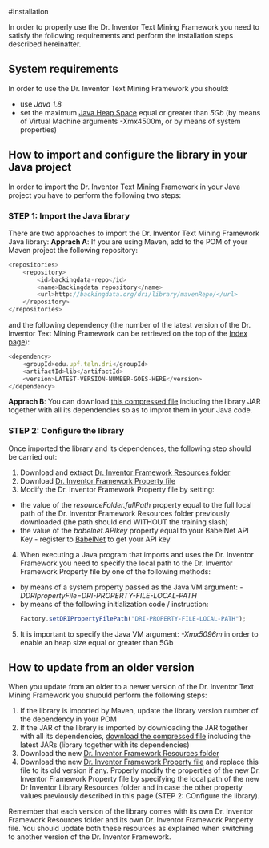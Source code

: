 #Installation

In order to properly use the Dr. Inventor Text Mining Framework you need to satisfy the following requirements and perform the installation steps described hereinafter.

## System requirements
In order to use the Dr. Inventor Text Mining Framework you should:
*  use *Java 1.8*
*  set the maximum [Java Heap Space](https://www.mkyong.com/Java/find-out-your-Java-heap-memory-size/) equal or greater than *5Gb* (by means of Virtual Machine arguments -Xmx4500m, or by means of system properties)


## How to import and configure the library in your Java project

In order to import the Dr. Inventor Text Mining Framework in your Java project you have to perform the following two steps:

### STEP 1: Import the Java library
There are two approaches to import the Dr. Inventor Text Mining Framework Java library:
**Apprach A**: If you are using Maven, add to the POM of your Maven project the following repository:

```javascript
<repositories>
	<repository>
		<id>backingdata-repo</id>
		<name>Backingdata repository</name>
		<url>http://backingdata.org/dri/library/mavenRepo/</url>
	</repository>
</repositories>
```
and the following dependency (the number of the latest version of the Dr. Inventor Text Mining Framework can be retrieved on the top of the [Index page](Index)):

```javascript
<dependency>
	<groupId>edu.upf.taln.dri</groupId>
	<artifactId>lib</artifactId>
	<version>LATEST-VERSION-NUMBER-GOES-HERE</version>
</dependency>
```

**Apprach B**: You can download [this compressed file](http://backingdata.org/dri/library/latest/jarWithDeps.html) including the library JAR together with all its dependencies so as to improt them in your Java code.

### STEP 2: Configure the library
Once imported the library and its dependences, the following step should be carried out:
1. Download and extract [Dr. Inventor Framework Resources folder](http://backingdata.org/dri/library/latest/resourceFolder.html)
2. Download [Dr. Inventor Framework Property file](http://backingdata.org/dri/library/latest/configurationFile.html)
3. Modify the Dr. Inventor Framework Property file by setting:
+ the value of the _resourceFolder.fullPath_ property equal to the full local path of the Dr. Inventor Framework Resources folder previously downloaded (the path should end WITHOUT the training slash)
+ the value of the _babelnet.APIkey_ property equal to your BabelNet API Key - register to [BabelNet](http://babelnet.org/) to get your API key
4. When executing a Java program that imports and uses the Dr. Inventor Framework you need to specify the local path to the Dr. Inventor Framework Property file by one of the following methods:
+ by means of a system property passed as the Java VM argument: _-DDRIpropertyFile=DRI-PROPERTY-FILE-LOCAL-PATH_
+ by means of the following initialization code / instruction:
   ```javascript
   Factory.setDRIPropertyFilePath("DRI-PROPERTY-FILE-LOCAL-PATH");
   ```
5. It is important to specify the Java VM argument: _-Xmx5096m_ in order to enable an heap size equal or greater than 5Gb
 

## How to update from an older version
When you update from an older to a newer version of the Dr. Inventor Text Mining Framework you shuould perform the following steps:
1.  If the library is imported by Maven, update the library version number of the dependency in your POM
2.  If the JAR of the library is imported by downloading the JAR together with all its dependencies, [download the compressed file](http://backingdata.org/dri/library/latest/jarWithDeps.html) including the latest JARs (library together with its dependencies)
3.  Download the new [Dr. Inventor Framework Resources folder](http://backingdata.org/dri/library/latest/resourceFolder.html)
4.  Download the new [Dr. Inventor Framework Property file](http://backingdata.org/dri/library/latest/configurationFile.html) and replace this file to its old version if any. Properly modify the properties of the new Dr. Inventor Framework Property file by specifying the local path of the new Dr Inventor Library Resources folder and in case the other property values previously described in this page (STEP 2: COnfigure the library).

Remember that each version of the library comes with its own Dr. Inventor Framework Resources folder and its own Dr. Inventor Framework Property file. You should update both these resources as explained when switching to another version of the Dr. Inventor Framework.
